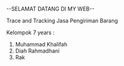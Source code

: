 --SELAMAT DATANG DI MY WEB--

Trace and Tracking Jasa Pengiriman Barang

Kelompok 7 years :

1. Muhammad Khalifah
2. Diah Rahmadhani
3. Rak
